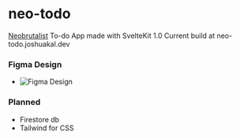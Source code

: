 # neo-todo
[Neobrutalist](https://hype4.academy/articles/design/neubrutalism-is-taking-over-web) To-do App made with SvelteKit 1.0
Current build at neo-todo.joshuakal.dev

### Figma Design
- ![Figma Design](https://user-images.githubusercontent.com/32837010/208271045-09aaece1-5c61-40d6-856f-59100cad173a.png)

### Planned
- Firestore db
- Tailwind for CSS
